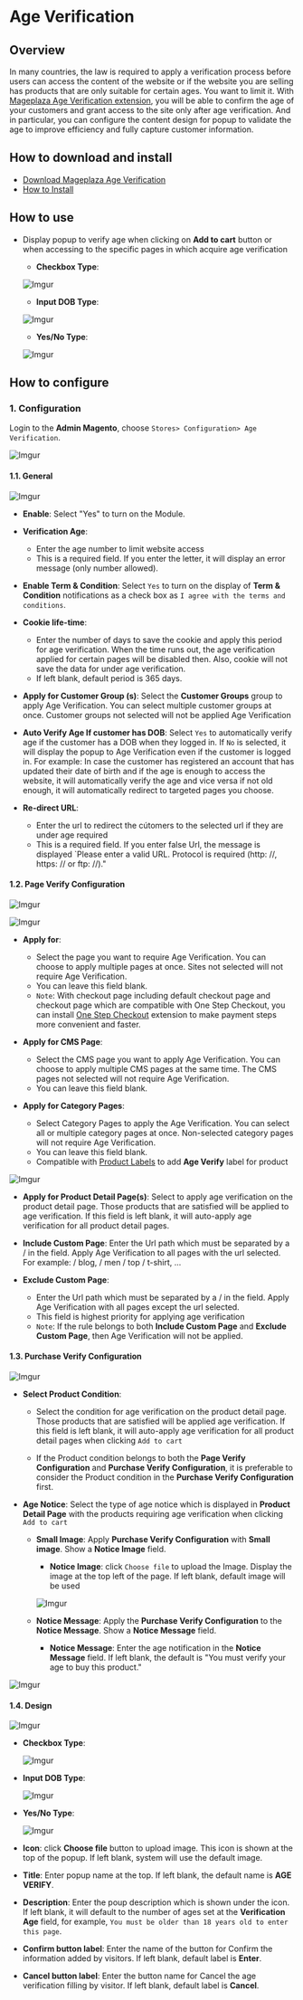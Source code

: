 # Age Verification

## Overview

In many countries, the law is required to apply a verification process before users can access the content of the website or if the website you are selling has products that are only suitable for certain ages. You want to limit it. With [Mageplaza Age Verification extension](https://www.mageplaza.com/magento-2-age-verification/), you will be able to confirm the age of your customers and grant access to the site only after age verification. And in particular, you can configure the content design for popup to validate the age to improve efficiency and fully capture customer information.

## How to download and install

- [Download Mageplaza Age Verification](https://www.mageplaza.com/magento-2-age-verification/)
- [How to Install](https://www.mageplaza.com/install-magento-2-extension/)


## How to use

- Display popup to verify age when clicking on **Add to cart** button or when accessing to the specific pages in which acquire age verification

  - **Checkbox Type**:
  
  ![Imgur](https://i.imgur.com/2Lmp2vU.png)

  - **Input DOB Type**:
  
  ![Imgur](https://i.imgur.com/E4bZ9go.png)
  
  - **Yes/No Type**:
  
  ![Imgur](https://i.imgur.com/tHaG5J7.png)
  
  
## How to configure

### 1. Configuration

Login to the **Admin Magento**, choose `Stores> Configuration> Age Verification`.

![Imgur](https://i.imgur.com/YFV3brA.gif)

#### 1.1. General

![Imgur](https://i.imgur.com/GXwHwiO.png)

- **Enable**: Select "Yes" to turn on the Module.

- **Verification Age**:
  - Enter the age number to limit website access
  - This is a required field. If you enter the letter, it will display an error message (only number allowed).

- **Enable Term & Condition**: Select `Yes` to turn on the display of **Term & Condition** notifications as a check box as `I agree with the terms and conditions`.

- **Cookie life-time**:
  - Enter the number of days to save the cookie and apply this period for age verification. When the time runs out, the age verification applied for certain pages will be disabled then. Also, cookie will not save the data for under age verification.
  - If left blank, default period is 365 days.

- **Apply for Customer Group (s)**: Select the **Customer Groups** group to apply Age Verification. You can select multiple customer groups at once. Customer groups not selected will not be applied Age Verification

- **Auto Verify Age If customer has DOB**: Select `Yes` to automatically verify age if the customer has a DOB when they logged in. If `No` is selected, it will display the popup to Age Verification even if the customer is logged in. For example: In case the customer has registered an account that has updated their date of birth and if the age is enough to access the website, it will automatically verify the age and vice versa if not old enough, it will automatically redirect to targeted pages you choose.

- **Re-direct URL**:
  - Enter the url to redirect the cútomers to the selected url if they are under age required
  - This is a required field. If you enter false Url, the message is displayed `Please enter a valid URL. Protocol is required (http: //, https: // or ftp: //)."


#### 1.2. Page Verify Configuration 

![Imgur](https://i.imgur.com/HE3KExM.png)

![Imgur](https://i.imgur.com/KgGj5gu.png)


- **Apply for**:
  - Select the page you want to require Age Verification. You can choose to apply multiple pages at once. Sites not selected will not require Age Verification.
  - You can leave this field blank.
  - `Note`: With checkout page including default checkout page and checkout page which are compatible with One Step Checkout, you can install [One Step Checkout](https://www.mageplaza.com/magento-2-one-step-checkout-extension/) extension to make payment steps more convenient and faster.

- **Apply for CMS Page**:
  - Select the CMS page you want to apply Age Verification. You can choose to apply multiple CMS pages at the same time. The CMS pages not selected will not require Age Verification.
  - You can leave this field blank.

- **Apply for Category Pages**:
  - Select Category Pages to apply the Age Verification. You can select all or multiple category pages at once. Non-selected category pages will not require Age Verification.
  - You can leave this field blank.
  - Compatible with [Product Labels](https://www.mageplaza.com/magento-2-product-labels/) to add **Age Verify** label for product

![Imgur](https://i.imgur.com/VAxXnYH.png)

- **Apply for Product Detail Page(s)**: Select to apply age verification on the product detail page. Those products that are satisfied will be applied to age verification. If this field is left blank, it will auto-apply age verification for all product detail pages. 

- **Include Custom Page**: Enter the Url path which must be separated by a / in the field. Apply Age Verification to all pages with the url selected. For example: / blog, / men / top / t-shirt, ...

- **Exclude Custom Page**:
  - Enter the Url path which must be separated by a / in the field. Apply Age Verification with all pages except the url selected.
  - This field is highest priority for applying age verification
  - `Note`: If the rule belongs to both **Include Custom Page** and **Exclude Custom Page**, then Age Verification will not be applied.

#### 1.3. Purchase Verify Configuration

![Imgur](https://i.imgur.com/WNbrDxQ.png)

- **Select Product Condition**:
  - Select the condition for age verification on the product detail page. Those products that are satisfied will be applied age verification. If this field is left blank, it will auto-apply age verification for all product detail pages when clicking `Add to cart`

  - If the Product condition belongs to both the **Page Verify Configuration** and **Purchase Verify Configuration**, it is preferable to consider the Product condition in the **Purchase Verify Configuration** first.
  
  
- **Age Notice**: Select the type of age notice which is displayed in **Product Detail Page** with the products requiring age verification when clicking `Add to cart`
  - **Small Image**: Apply **Purchase Verify Configuration** with **Small image**. Show a **Notice Image** field.
    - **Notice Image**: click `Choose file` to upload the Image. Display the image at the top left of the page. If left blank, default image will be used
    
    ![Imgur](https://i.imgur.com/Kjyq1yO.png)

  - **Notice Message**: Apply the **Purchase Verify Configuration** to the **Notice Message**. Show a **Notice Message** field.
    - **Notice Message**: Enter the age notification in the **Notice Message** field. If left blank, the default is "You must verify your age to buy this product."

![Imgur](https://i.imgur.com/ZkPLtOc.png)

#### 1.4. Design

![Imgur](https://i.imgur.com/YVNC3oF.png)

- **Checkbox Type**:
  
  ![Imgur](https://i.imgur.com/2Lmp2vU.png)

- **Input DOB Type**:
  
  ![Imgur](https://i.imgur.com/E4bZ9go.png)
  
- **Yes/No Type**:
  
  ![Imgur](https://i.imgur.com/tHaG5J7.png)


- **Icon**: click **Choose file** button to upload image. This icon is shown at the top of the popup. If left blank, system will use the default image.
- **Title**: Enter popup name at the top. If left blank, the default name is **AGE VERIFY**.
- **Description**: Enter the poup description which is shown under the icon. If left blank, it will default to the number of ages set at the **Verification Age** field, for example, `You must be older than 18 years old to enter this page`.
- **Confirm button label**: Enter the name of the button for Confirm the information added by visitors. If left blank, default label is **Enter**.
- **Cancel button label**: Enter the button name for Cancel the age verification filling by visitor. If left blank, default label is **Cancel**.



